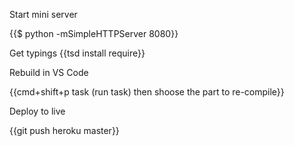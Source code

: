 Start mini server

{{$ python -mSimpleHTTPServer 8080}}

Get typings
{{tsd install require}}

Rebuild in VS Code

{{cmd+shift+p  task (run task) then shoose the part to re-compile}}

Deploy to live

{{git push heroku master}}